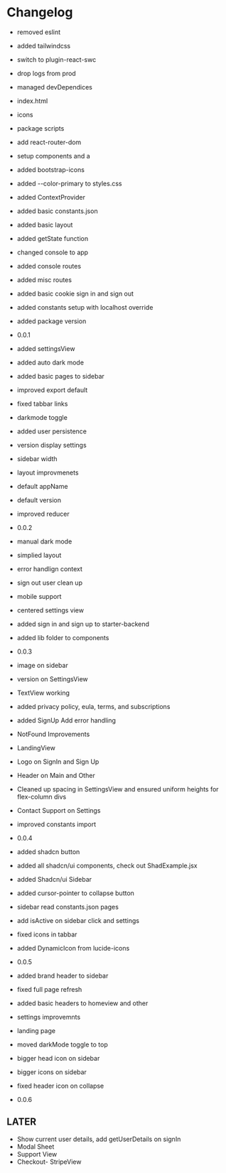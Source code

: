 # Changelog

* removed eslint
* added tailwindcss
* switch to plugin-react-swc
* drop logs from prod
* managed devDependices 
* index.html 
* icons
* package scripts
* add react-router-dom
* setup components and a
* added bootstrap-icons
* added --color-primary to styles.css
* added ContextProvider
* added basic constants.json
* added basic layout
* added getState function
* changed console to app
* added console routes
* added misc routes
* added basic cookie sign in and sign out
* added constants setup with localhost override
* added package version
* 0.0.1

* added settingsView
* added auto dark mode
* added basic pages to sidebar
* improved export default
* fixed tabbar links
* darkmode toggle
* added user persistence
* version display settings
* sidebar width
* layout improvmenets
* default appName
* default version
* improved reducer
* 0.0.2

* manual dark mode
* simplied layout
* error handlign context
* sign out user clean up
* mobile support
* centered settings view
* added sign in and sign up to starter-backend
* added lib folder to components
* 0.0.3

* image on sidebar
* version on SettingsView
* TextView working
* added privacy policy, eula, terms, and subscriptions 
* added SignUp Add error handling
* NotFound Improvements
* LandingView
* Logo on SignIn and Sign Up
* Header on Main and Other
* Cleaned up spacing in SettingsView and ensured uniform heights for flex-column divs
* Contact Support on Settings
* improved constants import
* 0.0.4

* added shadcn button
* added all shadcn/ui components, check out ShadExample.jsx
* added Shadcn/ui Sidebar
* added cursor-pointer to collapse button
* sidebar read constants.json pages
* add isActive on sidebar click and settings
* fixed icons in tabbar
* added DynamicIcon from lucide-icons
* 0.0.5
* added brand header to sidebar
* fixed full page refresh
* added basic headers to homeview and other
* settings improvemnts
* landing page
* moved darkMode toggle to top
* bigger head icon on sidebar
* bigger icons on sidebar
* fixed header icon on collapse
* 0.0.6


## LATER
- Show current user details, add getUserDetails on signIn
- Modal Sheet
- Support View
- Checkout- StripeView






